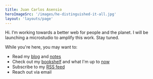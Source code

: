```yaml
---
title: Juan Carlos Asensio
heroImageSrc: '/images/he-distinguished-it-all.jpg'
layout: 'layouts/page'
---
```


Hi. I’m working towards a better web for people and the planet. I will be launching a microstudio to amplify this work. Stay tuned.

While you're here, you may want to:

- Read my [blog](/blog) and [notes](/thinking)
- Check out my [bookshelf](/bookshelf) and what I'm up to [now](/now)
- Subscribe to my [RSS feed](/rss)
- Reach out via email
